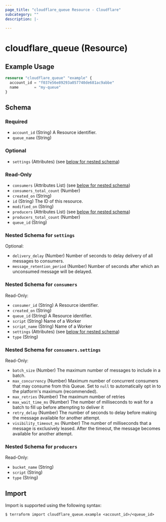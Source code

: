 ```yaml
---
page_title: "cloudflare_queue Resource - Cloudflare"
subcategory: ""
description: |-
  
---
```


# cloudflare_queue (Resource)



## Example Usage

```terraform
resource "cloudflare_queue" "example" {
  account_id = "f037e56e89293a057740de681ac9abbe"
  name       = "my-queue"
}
```
<!-- schema generated by tfplugindocs -->
## Schema

### Required

- `account_id` (String) A Resource identifier.
- `queue_name` (String)

### Optional

- `settings` (Attributes) (see [below for nested schema](#nestedatt--settings))

### Read-Only

- `consumers` (Attributes List) (see [below for nested schema](#nestedatt--consumers))
- `consumers_total_count` (Number)
- `created_on` (String)
- `id` (String) The ID of this resource.
- `modified_on` (String)
- `producers` (Attributes List) (see [below for nested schema](#nestedatt--producers))
- `producers_total_count` (Number)
- `queue_id` (String)

<a id="nestedatt--settings"></a>
### Nested Schema for `settings`

Optional:

- `delivery_delay` (Number) Number of seconds to delay delivery of all messages to consumers.
- `message_retention_period` (Number) Number of seconds after which an unconsumed message will be delayed.


<a id="nestedatt--consumers"></a>
### Nested Schema for `consumers`

Read-Only:

- `consumer_id` (String) A Resource identifier.
- `created_on` (String)
- `queue_id` (String) A Resource identifier.
- `script` (String) Name of a Worker
- `script_name` (String) Name of a Worker
- `settings` (Attributes) (see [below for nested schema](#nestedatt--consumers--settings))
- `type` (String)

<a id="nestedatt--consumers--settings"></a>
### Nested Schema for `consumers.settings`

Read-Only:

- `batch_size` (Number) The maximum number of messages to include in a batch.
- `max_concurrency` (Number) Maximum number of concurrent consumers that may consume from this Queue. Set to `null` to automatically opt in to the platform's maximum (recommended).
- `max_retries` (Number) The maximum number of retries
- `max_wait_time_ms` (Number) The number of milliseconds to wait for a batch to fill up before attempting to deliver it
- `retry_delay` (Number) The number of seconds to delay before making the message available for another attempt.
- `visibility_timeout_ms` (Number) The number of milliseconds that a message is exclusively leased. After the timeout, the message becomes available for another attempt.



<a id="nestedatt--producers"></a>
### Nested Schema for `producers`

Read-Only:

- `bucket_name` (String)
- `script` (String)
- `type` (String)

## Import

Import is supported using the following syntax:

```shell
$ terraform import cloudflare_queue.example <account_id>/<queue_id>
```
